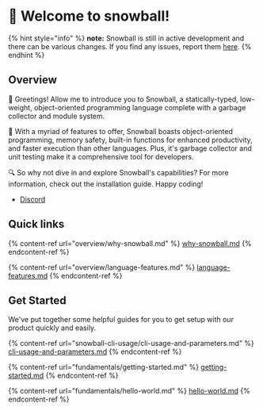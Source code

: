 # 👋 Welcome to snowball!

{% hint style="info" %}
**note:** Snowball is still in active development and there can be various changes. If you find any issues, report them [here](https://github.com/snowball-lang/snowball/issues).
{% endhint %}

## Overview

👋 Greetings! Allow me to introduce you to Snowball, a statically-typed, low-weight, object-oriented programming language complete with a garbage collector and module system.

🚀 With a myriad of features to offer, Snowball boasts object-oriented programming, memory safety, built-in functions for enhanced productivity, and faster execution than other languages. Plus, it's garbage collector and unit testing make it a comprehensive tool for developers.

🔍 So why not dive in and explore Snowball's capabilities? For more information, check out the installation guide. Happy coding!

* [Discord](https://discord.com/invite/nnShMQzR4b)

## Quick links

{% content-ref url="overview/why-snowball.md" %}
[why-snowball.md](overview/why-snowball.md)
{% endcontent-ref %}

{% content-ref url="overview/language-features.md" %}
[language-features.md](overview/language-features.md)
{% endcontent-ref %}

## Get Started

We've put together some helpful guides for you to get setup with our product quickly and easily.

{% content-ref url="snowball-cli-usage/cli-usage-and-parameters.md" %}
[cli-usage-and-parameters.md](snowball-cli-usage/cli-usage-and-parameters.md)
{% endcontent-ref %}

{% content-ref url="fundamentals/getting-started.md" %}
[getting-started.md](fundamentals/getting-started.md)
{% endcontent-ref %}

{% content-ref url="fundamentals/hello-world.md" %}
[hello-world.md](fundamentals/hello-world.md)
{% endcontent-ref %}
